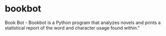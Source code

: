 # bookbot
Book Bot - Bookbot is a Python program that analyzes novels and prints a statistical report of the word and character usage found within."
